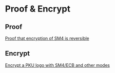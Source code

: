 # Proof & Encrypt

## Proof

[Proof that encryption of SM4 is reversible](./proof)

## Encrypt

[Encrypt a PKU logo with SM4/ECB and other modes](./encrypt)